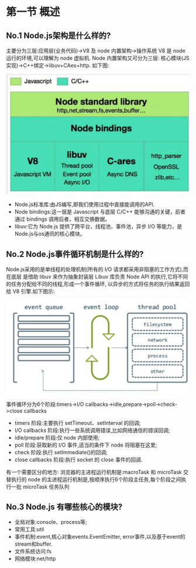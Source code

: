 # 第一节 概述

## No.1 Node.js架构是什么样的?

主要分为三层:应用层(业务代码)->V8 及 node 内置架构->操作系统 V8 是 node 运行的环境,可以理解为 node 虚拟机.
Node 内置架构又可分为三层:
核心模块(JS 实现)->C++绑定->libuv+CAes+http.
如下图:

![node.js-structure](/assets/node-structure.png)

* Node.js标准库:由JS编写,即我们使用过程中直接能调用的API.
* Node bindings:这一层是 Javascript 与底层 C/C++ 能够沟通的关键，前者通过 bindings 调用后者，相互交换数据。
* libuv:它为 Node.js 提供了跨平台，线程池，事件池，异步 I/O 等能力，是 Node.js与os通讯的核心模块。

## No.2 Node.js事件循环机制是什么样的?

Node.js采用的是单线程的处理机制(所有的 I/O 请求都采用非阻塞的工作方式),而在底层 是借助 libuv 来作为抽象封装层
Libuv 库负责 Node API 的执行,它将不同的任务分配给不同的线程,形成一个事件循环, 以异步的方式将任务的执行结果返回给 V8 引擎.如下图示:

![node.js-eventloop](/assets/node-eventloop.png)

事件循环分为6个阶段:timers->I/O callbacks->idle,prepare->poll->check->close callbacks

* timers 阶段:主要执行 setTimeout、setInterval 的回调;
* I/O callbacks 阶段:执行一些系统调用错误,比如网络通信的错误回调;
* idle/prepare 阶段:仅 node 内部使用;
* poll 阶段:获取新的 I/O 事件,适当的条件下 node 将阻塞在这里;
* check 阶段:执行 setImmediate()的回调;
* close callbacks 阶段:执行 socket 的 close 事件的回调.

有一个需要区分的地方:
浏览器的主进程运行机制是:macroTask 和 microTask 交替执行的
node 的主进程运行机制是,按顺序执行6个阶段主任务,每个阶段之间执行一批 microTask 任务队列

## No.3 Node.js 有哪些核心的模块?

* 全局对象:console、process等;
* 常用工具:util
* 事件机制:event,核心对象events.EventEmitter, error事件,以及基于event的stream和buffer.
* 文件系统访问:fs
* 网络模块:net/http

